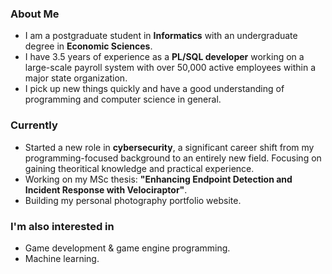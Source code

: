 <!--
**kganitis/kganitis** is a ✨ _special_ ✨ repository because its `README.md` (this file) appears on your GitHub profile.
-->
<!--![github-header-image](github-header-image.png)-->

### About Me
- I am a postgraduate student in **Informatics** with an undergraduate degree in **Economic Sciences**.
- I have 3.5 years of experience as a **PL/SQL developer** working on a large-scale payroll system with over 50,000 active employees within a major state organization.
- I pick up new things quickly and have a good understanding of programming and computer science in general.

### Currently
- Started a new role in **cybersecurity**, a significant career shift from my programming-focused background to an entirely new field. Focusing on gaining theoritical knowledge and practical experience.
- Working on my MSc thesis: **"Enhancing Endpoint Detection and Incident Response with Velociraptor"**.
- Building my personal photography portfolio website.

### I'm also interested in
- Game development & game engine programming.
- Machine learning.
